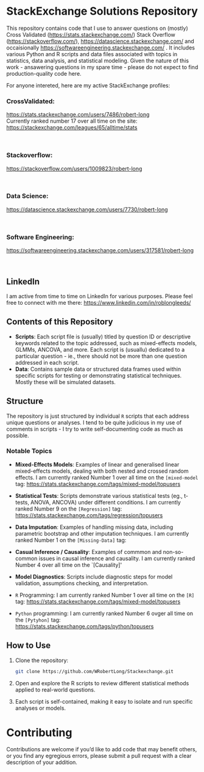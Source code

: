 # StackExchange Solutions Repository

This repository contains code that I use to answer questions on (mostly) Cross Validated (https://stats.stackexchange.com/) Stack Overflow (https://stackoverflow.com/), https://datascience.stackexchange.com/ and occaisionally https://softwareengineering.stackexchange.com/ . It includes various Python and R scripts and data files associated with topics in statistics, data analysis, and statistical modeling. Given the nature of this work - ansawering questions in my spare time - please do not expect to find production-quality code here.

For anyone intereted, here are my active StackExchange profiles:

### CrossValidated:
https://stats.stackexchange.com/users/7486/robert-long  
Currently ranked number 17 over all time on the site:  
https://stackexchange.com/leagues/65/alltime/stats

<br>

### Stackoverflow:
https://stackoverflow.com/users/1009823/robert-long

<br>

### Data Science:
https://datascience.stackexchange.com/users/7730/robert-long

<br>

### Software Engineering:
https://softwareengineering.stackexchange.com/users/317581/robert-long

<br>

## LinkedIn

I am active from time to time on LinkedIn for various purposes. Please feel free to connect with me there:
https://www.linkedin.com/in/roblongleeds/

## Contents of this Repository

- **Scripts**: Each script file is (usually) titled by question ID or descriptive keywords related to the topic addressed, such as mixed-effects models, GLMMs, ANCOVA, and more. Each script is (usuallu) dedicated to a particular question - ie., there should not be more than one question addressed in each script.
- **Data**: Contains sample data or structured data frames used within specific scripts for testing or demonstrating statistical techniques. Mostly these will be simulated datasets.

## Structure

The repository is just structured by individual `R` scripts that each address unique questions or analyses. I tend to be quite judicious in my use of comments in scripts - I try to write self-documenting code as much as possible.

### Notable Topics

- **Mixed-Effects Models**: Examples of linear and generalised linear mixed-effects models, dealing with both nested and crossed random effects. I am currently ranked Number 1 over all time on the `[mixed-model` tag:
  https://stats.stackexchange.com/tags/mixed-model/topusers
  
- **Statistical Tests**: Scripts demonstrate various statistical tests (eg., t-tests, ANOVA, ANCOVA) under different conditions. I am currently ranked Number 9 on the `[Regression]` tag:
  https://stats.stackexchange.com/tags/regression/topusers
  
- **Data Imputation**: Examples of handling missing data, including parametric bootstrap and other imputation techniques. I am currently ranked Number 1 on the `[Missing-Data]` tag:
  
- **Casual Inference / Causality**: Examples of commmon and non-so-common issues in causal inference and causality. I am currently ranked Number 4 over all time on the `[Causality]'
  
- **Model Diagnostics**: Scripts include diagnostic steps for model validation, assumptions checking, and interpretation.

- `R` Programming: I am currently ranked Number 1 over all time on the `[R]` tag:
  https://stats.stackexchange.com/tags/mixed-model/topusers
- `Python` programming: I am currently ranked Number 6 ovger all time on the `[Pytyhon]` tag:
  https://stats.stackexchange.com/tags/python/topusers


## How to Use

1. Clone the repository: 
   ```bash
   git clone https://github.com/WRobertLong/Stackexchange.git
   ```
   
2. Open and explore the R scripts to review different statistical methods applied to real-world questions.
3. Each script is self-contained, making it easy to isolate and run specific analyses or models.

# Contributing
Contributions are welcome if you’d like to add code that may benefit others, or you find any egregious errors, please submit a pull request with a clear description of your addition.
